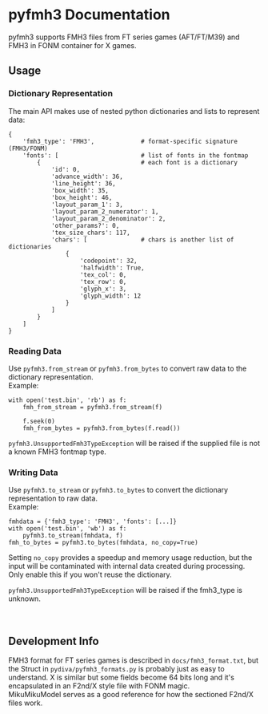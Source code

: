 pyfmh3 Documentation
====================

pyfmh3 supports FMH3 files from FT series games (AFT/FT/M39) and FMH3 in FONM container for X games.

## Usage
### Dictionary Representation
The main API makes use of nested python dictionaries and lists to represent data:
```
{
    'fmh3_type': 'FMH3',             # format-specific signature (FMH3/FONM)
    'fonts': [                       # list of fonts in the fontmap
        {                            # each font is a dictionary
            'id': 0,
            'advance_width': 36,
            'line_height': 36,
            'box_width': 35,
            'box_height': 46,
            'layout_param_1': 3,
            'layout_param_2_numerator': 1,
            'layout_param_2_denominator': 2,
            'other_params?': 0,
            'tex_size_chars': 117,
            'chars': [               # chars is another list of dictionaries
                {
                    'codepoint': 32,
                    'halfwidth': True,
                    'tex_col': 0,
                    'tex_row': 0,
                    'glyph_x': 3,
                    'glyph_width': 12
                }
            ]
        }
    ]
}
```

### Reading Data
Use `pyfmh3.from_stream` or `pyfmh3.from_bytes` to convert raw data to the dictionary representation.  
Example:
```
with open('test.bin', 'rb') as f:
    fmh_from_stream = pyfmh3.from_stream(f)
    
    f.seek(0)
    fmh_from_bytes = pyfmh3.from_bytes(f.read())
```

`pyfmh3.UnsupportedFmh3TypeException` will be raised if the supplied file is not a known FMH3 fontmap type.


### Writing Data
Use `pyfmh3.to_stream` or `pyfmh3.to_bytes` to convert the dictionary representation to raw data.  
Example:
```
fmhdata = {'fmh3_type': 'FMH3', 'fonts': [...]}
with open('test.bin', 'wb') as f:
    pyfmh3.to_stream(fmhdata, f)
fmh_to_bytes = pyfmh3.to_bytes(fmhdata, no_copy=True)
```

Setting `no_copy` provides a speedup and memory usage reduction, but the input will be contaminated with internal data
created during processing. Only enable this if you won't reuse the dictionary.

`pyfmh3.UnsupportedFmh3TypeException` will be raised if the fmh3_type is unknown.

　

## Development Info
FMH3 format for FT series games is described in `docs/fmh3_format.txt`, but the Struct in `pydiva/pyfmh3_formats.py` is
probably just as easy to understand.
X is similar but some fields become 64 bits long and it's encapsulated in an F2nd/X style file with FONM magic.  
MikuMikuModel serves as a good reference for how the sectioned F2nd/X files work.